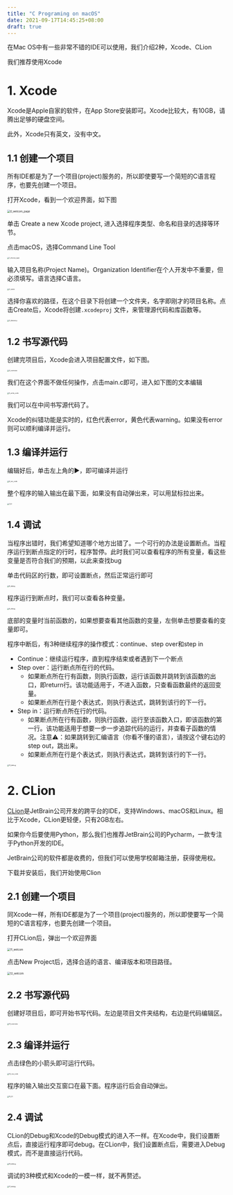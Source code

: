 ```yaml
---
title: "C Programing on macOS"
date: 2021-09-17T14:45:25+08:00
draft: true
---
```


在Mac OS中有一些非常不错的IDE可以使用，我们介绍2种，Xcode、CLion

我们推荐使用Xcode

# 1. Xcode

Xcode是Apple自家的软件，在App Store安装即可。Xcode比较大，有10GB，请腾出足够的硬盘空间。

此外，Xcode只有英文，没有中文。

## 1.1 创建一个项目

所有IDE都是为了一个项目(project)服务的，所以即使要写一个简短的C语言程序，也要先创建一个项目。

打开Xcode，看到一个欢迎界面，如下图

<img src="/~anyfine2123/assets/file/c-program-on-macos/0_welcom_page.png" alt="0_welcom_page" style="zoom:43%;" />

单击 Create a new Xcode project, 进入选择程序类型、命名和目录的选择等环节。

点击macOS，选择Command Line Tool

<img src="/~anyfine2123/assets/file/c-program-on-macos/1_choose_type.png" alt="1_choose_type" style="zoom:25%;" />

输入项目名称(Project Name)。Organization Identifier在个人开发中不重要，但必须填写。语言选择C语言。

<img src="/~anyfine2123/assets/file/c-program-on-macos/2_name.png" alt="2_name" style="zoom:25%;" />

选择你喜欢的路径，在这个目录下将创建一个文件夹，名字即刚才的项目名称。点击Create后，Xcode将创建`.xcodeproj` 文件，来管理源代码和库函数等。

<img src="/~anyfine2123/assets/file/c-program-on-macos/3_directory.png" alt="3_directory" style="zoom:25%;" />

## 1.2 书写源代码

创建完项目后，Xcode会进入项目配置文件，如下图。

<img src="/~anyfine2123/assets/file/c-program-on-macos/4_overview.png" alt="4_overview" style="zoom:25%;" />

我们在这个界面不做任何操作，点击main.c即可，进入如下图的文本编辑

<img src="/~anyfine2123/assets/file/c-program-on-macos/5_write_code.png" alt="5_write_code" style="zoom:25%;" />

我们可以在中间书写源代码了。

Xcode的纠错功能是实时的，红色代表error，黄色代表warning。如果没有error则可以顺利编译并运行。

## 1.3 编译并运行

编辑好后，单击左上角的▶️，即可编译并运行

<img src="/~anyfine2123/assets/file/c-program-on-macos/6_run_code.png" alt="6_run_code" style="zoom:25%;" />

整个程序的输入输出在最下面，如果没有自动弹出来，可以用鼠标拉出来。

<img src="/~anyfine2123/assets/file/c-program-on-macos/7_IO.png" alt="7_IO" style="zoom:25%;" />

## 1.4 调试

当程序出错时，我们希望知道哪个地方出错了。一个可行的办法是设置断点。当程序运行到断点指定的行时，程序暂停。此时我们可以查看程序的所有变量，看这些变量是否符合我们的预期，以此来查找bug

单击代码区的行数，即可设置断点，然后正常运行即可

<img src="/~anyfine2123/assets/file/c-program-on-macos/8_debug.png" alt="8_debug" style="zoom:25%;" />

程序运行到断点时，我们可以查看各种变量。

<img src="/~anyfine2123/assets/file/c-program-on-macos/9_debug.png" alt="9_debug" style="zoom: 25%;" />

底部的变量时当前函数的，如果想要查看其他函数的变量，左侧单击想要查看的变量即可。

程序中断后，有3种继续程序的操作模式：continue、step over和step in

- Continue：继续运行程序，直到程序结束或者遇到下一个断点
- Step over：运行断点所在行的代码。
  - 如果断点所在行有函数，则执行函数，运行该函数并跳转到该函数的出口，即return行。该功能适用于，不进入函数，只查看函数最终的返回变量。
  - 如果断点所在行是个表达式，则执行表达式，跳转到该行的下一行。
- Step in：运行断点所在行的代码。
  - 如果断点所在行有函数，则执行函数，运行至该函数入口，即该函数的第一行。该功能适用于想要一步一步追踪代码的运行，并查看子函数的情况。注意⚠️：如果跳转到汇编语言（你看不懂的语言），请按这个键右边的step out，跳出来。
  - 如果断点所在行是个表达式，则执行表达式，跳转到该行的下一行。

<img src="/~anyfine2123/assets/file/c-program-on-macos/10_debug.png" alt="10_debug" style="zoom:25%;" />

# 2. CLion

[CLion](https://www.jetbrains.com/clion/)是JetBrain公司开发的跨平台的IDE，支持Windows、macOS和Linux。相比于Xcode，CLion更轻便，只有2GB左右。

如果你今后要使用Python，那么我们也推荐JetBrain公司的Pycharm，一款专注于Python开发的IDE。

JetBrain公司的软件都是收费的，但我们可以使用学校邮箱注册，获得使用权。

下载并安装后，我们开始使用Clion

## 2.1 创建一个项目

同Xcode一样，所有IDE都是为了一个项目(project)服务的，所以即使要写一个简短的C语言程序，也要先创建一个项目。

打开CLion后，弹出一个欢迎界面

<img src="/~anyfine2123/assets/file/c-program-on-macos/11_welcom.png" alt="11_welcom" style="zoom:43%;" />

点击New Project后，选择合适的语言、编译版本和项目路径。

<img src="/~anyfine2123/assets/file/c-program-on-macos/12_welcom.png" alt="12_welcom" style="zoom:43%;" />

## 2.2 书写源代码

创建好项目后，即可开始书写代码。左边是项目文件夹结构，右边是代码编辑区。

<img src="/~anyfine2123/assets/file/c-program-on-macos/13_overview.png" alt="13_overview" style="zoom:25%;" />

## 2.3 编译并运行

点击绿色的小箭头即可运行代码。

<img src="/~anyfine2123/assets/file/c-program-on-macos/14_run_code.png" alt="14_run_code" style="zoom:25%;" />

程序的输入输出交互窗口在最下面。程序运行后会自动弹出。

<img src="/~anyfine2123/assets/file/c-program-on-macos/15_IO.png" alt="15_IO" style="zoom:25%;" />

## 2.4 调试

CLion的Debug和Xcode的Debug模式的进入不一样。在Xcode中，我们设置断点后，直接运行程序即可debug。在CLion中，我们设置断点后，需要进入Debug模式，而不是直接运行代码。

<img src="/~anyfine2123/assets/file/c-program-on-macos/16_debug.png" alt="16_debug" style="zoom:25%;" />

调试的3种模式和Xcode的一模一样，就不再赘述。

<img src="/~anyfine2123/assets/file/c-program-on-macos/17_debug.png" alt="17_debug" style="zoom:25%;" />
